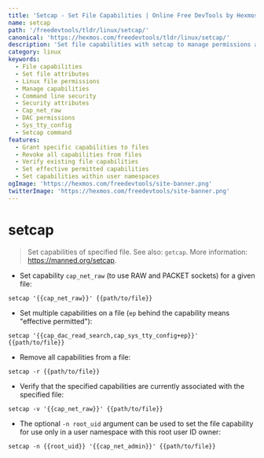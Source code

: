 ```yaml
---
title: 'Setcap - Set File Capabilities | Online Free DevTools by Hexmos'
name: setcap
path: '/freedevtools/tldr/linux/setcap/'
canonical: 'https://hexmos.com/freedevtools/tldr/linux/setcap/'
description: 'Set file capabilities with setcap to manage permissions and security attributes for executables. Grant or revoke specific privileges on files. Free online tool, no registration required.'
category: linux
keywords:
  - File capabilities
  - Set file attributes
  - Linux file permissions
  - Manage capabilities
  - Command line security
  - Security attributes
  - Cap_net_raw
  - DAC permissions
  - Sys_tty_config
  - Setcap command
features:
  - Grant specific capabilities to files
  - Revoke all capabilities from files
  - Verify existing file capabilities
  - Set effective permitted capabilities
  - Set capabilities within user namespaces
ogImage: 'https://hexmos.com/freedevtools/site-banner.png'
twitterImage: 'https://hexmos.com/freedevtools/site-banner.png'
---
```


# setcap

> Set capabilities of specified file.
> See also: `getcap`.
> More information: <https://manned.org/setcap>.

- Set capability `cap_net_raw` (to use RAW and PACKET sockets) for a given file:

`setcap '{{cap_net_raw}}' {{path/to/file}}`

- Set multiple capabilities on a file (`ep` behind the capability means "effective permitted"):

`setcap '{{cap_dac_read_search,cap_sys_tty_config+ep}}' {{path/to/file}}`

- Remove all capabilities from a file:

`setcap -r {{path/to/file}}`

- Verify that the specified capabilities are currently associated with the specified file:

`setcap -v '{{cap_net_raw}}' {{path/to/file}}`

- The optional `-n root_uid` argument can be used to set the file capability for use only in a user namespace with this root user ID owner:

`setcap -n {{root_uid}} '{{cap_net_admin}}' {{path/to/file}}`
